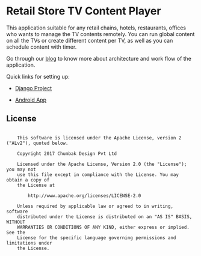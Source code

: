 # Retail Store TV Content Player

This application suitable for any retail chains, hotels, restaurants, offices who wants to manage the TV contents remotely. You can run global content on all the TVs or create different content per TV, as well as you can schedule content with timer.

Go through our [blog](https://engineering.chumbak.com/?p=316&preview=true) to know more about architecture and work flow of the application.

Quick links for setting up:

- [Django Project](django_project/README.md)

- [Android App](android_app/README.md)

## License ##

```

    This software is licensed under the Apache License, version 2 ("ALv2"), quoted below.

    Copyright 2017 Chumbak Design Pvt Ltd

    Licensed under the Apache License, Version 2.0 (the "License"); you may not
    use this file except in compliance with the License. You may obtain a copy of
    the License at

        http://www.apache.org/licenses/LICENSE-2.0

    Unless required by applicable law or agreed to in writing, software
    distributed under the License is distributed on an "AS IS" BASIS, WITHOUT
    WARRANTIES OR CONDITIONS OF ANY KIND, either express or implied. See the
    License for the specific language governing permissions and limitations under
    the License.

```